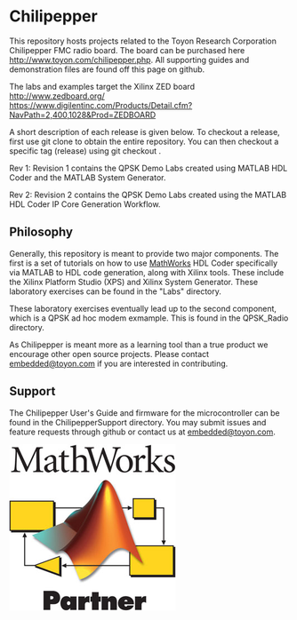 Chilipepper
===========

This repository hosts projects related to the Toyon Research Corporation Chilipepper FMC radio board. The board can be purchased here
<http://www.toyon.com/chilipepper.php>. All supporting guides and demonstration files are found off this page on github.

The labs and examples target the Xilinx ZED board
http://www.zedboard.org/
https://www.digilentinc.com/Products/Detail.cfm?NavPath=2,400,1028&Prod=ZEDBOARD

A short description of each release is given below. To checkout a release, first use git clone to obtain the entire repository. You can then checkout a specific tag (release) using git checkout <tagname>.

Rev 1:
Revision 1 contains the QPSK Demo Labs created using MATLAB HDL Coder and the MATLAB System Generator.

Rev 2:
Revision 2 contains the QPSK Demo Labs created using the MATLAB HDL Coder IP Core Generation Workflow.

Philosophy
----------

Generally, this repository is meant to provide two major components. The first is a set of tutorials on how to use [MathWorks](http://www.mathworks.com) HDL Coder specifically via MATLAB to HDL code generation, along with Xilinx tools. These include the Xilinx Platform Studio (XPS) and Xilinx System Generator. These laboratory exercises can be found in the "Labs" directory.

These laboratory exercises eventually lead up to the second component, which is a QPSK ad hoc modem exmample. This is found in the QPSK_Radio directory.

As Chilipepper is meant more as a learning tool than a true product we encourage other open source projects. Please contact <embedded@toyon.com> if you are interested in contributing.

Support
-------

The Chilipepper User's Guide and firmware for the microcontroller can be found in the ChilipepperSupport directory. You may submit issues and feature requests through github or contact us at <embedded@toyon.com>. 

[![Mathworks Connection Program partner](mcp.jpg)](http://www.mathworks.com)
